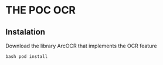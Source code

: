 # THE POC OCR

## Instalation

Download the library ArcOCR that implements the OCR feature 

``bash
 pod install
``


